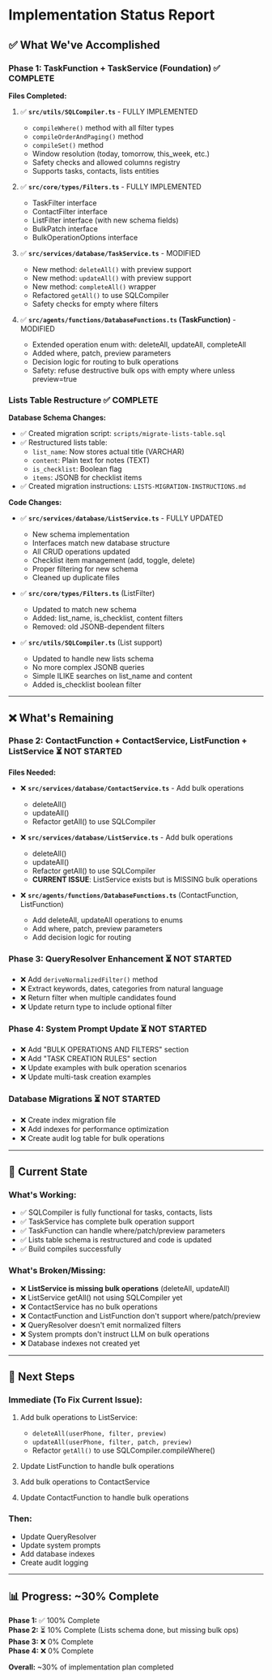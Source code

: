 # Implementation Status Report

## ✅ What We've Accomplished

### Phase 1: TaskFunction + TaskService (Foundation) ✅ COMPLETE

**Files Completed:**

1. ✅ **`src/utils/SQLCompiler.ts`** - FULLY IMPLEMENTED

   - `compileWhere()` method with all filter types
   - `compileOrderAndPaging()` method
   - `compileSet()` method
   - Window resolution (today, tomorrow, this_week, etc.)
   - Safety checks and allowed columns registry
   - Supports tasks, contacts, lists entities

2. ✅ **`src/core/types/Filters.ts`** - FULLY IMPLEMENTED

   - TaskFilter interface
   - ContactFilter interface
   - ListFilter interface (with new schema fields)
   - BulkPatch interface
   - BulkOperationOptions interface

3. ✅ **`src/services/database/TaskService.ts`** - MODIFIED

   - New method: `deleteAll()` with preview support
   - New method: `updateAll()` with preview support
   - New method: `completeAll()` wrapper
   - Refactored `getAll()` to use SQLCompiler
   - Safety checks for empty where filters

4. ✅ **`src/agents/functions/DatabaseFunctions.ts` (TaskFunction)** - MODIFIED
   - Extended operation enum with: deleteAll, updateAll, completeAll
   - Added where, patch, preview parameters
   - Decision logic for routing to bulk operations
   - Safety: refuse destructive bulk ops with empty where unless preview=true

### Lists Table Restructure ✅ COMPLETE

**Database Schema Changes:**

- ✅ Created migration script: `scripts/migrate-lists-table.sql`
- ✅ Restructured lists table:
  - `list_name`: Now stores actual title (VARCHAR)
  - `content`: Plain text for notes (TEXT)
  - `is_checklist`: Boolean flag
  - `items`: JSONB for checklist items
- ✅ Created migration instructions: `LISTS-MIGRATION-INSTRUCTIONS.md`

**Code Changes:**

- ✅ **`src/services/database/ListService.ts`** - FULLY UPDATED

  - New schema implementation
  - Interfaces match new database structure
  - All CRUD operations updated
  - Checklist item management (add, toggle, delete)
  - Proper filtering for new schema
  - Cleaned up duplicate files

- ✅ **`src/core/types/Filters.ts`** (ListFilter)

  - Updated to match new schema
  - Added: list_name, is_checklist, content filters
  - Removed: old JSONB-dependent filters

- ✅ **`src/utils/SQLCompiler.ts`** (List support)
  - Updated to handle new lists schema
  - No more complex JSONB queries
  - Simple ILIKE searches on list_name and content
  - Added is_checklist boolean filter

---

## ❌ What's Remaining

### Phase 2: ContactFunction + ContactService, ListFunction + ListService ⏳ NOT STARTED

**Files Needed:**

- ❌ **`src/services/database/ContactService.ts`** - Add bulk operations

  - deleteAll()
  - updateAll()
  - Refactor getAll() to use SQLCompiler

- ❌ **`src/services/database/ListService.ts`** - Add bulk operations

  - deleteAll()
  - updateAll()
  - Refactor getAll() to use SQLCompiler
  - **CURRENT ISSUE**: ListService exists but is MISSING bulk operations

- ❌ **`src/agents/functions/DatabaseFunctions.ts`** (ContactFunction, ListFunction)
  - Add deleteAll, updateAll operations to enums
  - Add where, patch, preview parameters
  - Add decision logic for routing

### Phase 3: QueryResolver Enhancement ⏳ NOT STARTED

- ❌ Add `deriveNormalizedFilter()` method
- ❌ Extract keywords, dates, categories from natural language
- ❌ Return filter when multiple candidates found
- ❌ Update return type to include optional filter

### Phase 4: System Prompt Update ⏳ NOT STARTED

- ❌ Add "BULK OPERATIONS AND FILTERS" section
- ❌ Add "TASK CREATION RULES" section
- ❌ Update examples with bulk operation scenarios
- ❌ Update multi-task creation examples

### Database Migrations ⏳ NOT STARTED

- ❌ Create index migration file
- ❌ Add indexes for performance optimization
- ❌ Create audit log table for bulk operations

---

## 🎯 Current State

### What's Working:

- ✅ SQLCompiler is fully functional for tasks, contacts, lists
- ✅ TaskService has complete bulk operation support
- ✅ TaskFunction can handle where/patch/preview parameters
- ✅ Lists table schema is restructured and code is updated
- ✅ Build compiles successfully

### What's Broken/Missing:

- ❌ **ListService is missing bulk operations** (deleteAll, updateAll)
- ❌ ListService getAll() not using SQLCompiler yet
- ❌ ContactService has no bulk operations
- ❌ ContactFunction and ListFunction don't support where/patch/preview
- ❌ QueryResolver doesn't emit normalized filters
- ❌ System prompts don't instruct LLM on bulk operations
- ❌ Database indexes not created yet

---

## 🚀 Next Steps

### Immediate (To Fix Current Issue):

1. Add bulk operations to ListService:

   - `deleteAll(userPhone, filter, preview)`
   - `updateAll(userPhone, filter, patch, preview)`
   - Refactor `getAll()` to use SQLCompiler.compileWhere()

2. Update ListFunction to handle bulk operations

3. Add bulk operations to ContactService

4. Update ContactFunction to handle bulk operations

### Then:

- Update QueryResolver
- Update system prompts
- Add database indexes
- Create audit logging

---

## 📊 Progress: ~30% Complete

**Phase 1:** ✅ 100% Complete  
**Phase 2:** ⏳ 10% Complete (Lists schema done, but missing bulk ops)  
**Phase 3:** ❌ 0% Complete  
**Phase 4:** ❌ 0% Complete

**Overall:** ~30% of implementation plan completed
